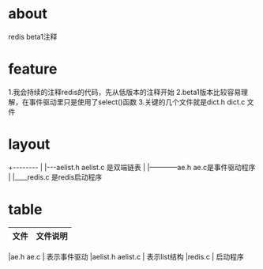 
# about
 redis beta1注释

# feature

1.我会持续的注释redis的代码，先从低版本的注释开始
2.beta1版本比较容易理解，在事件驱动里只是使用了select()函数
3.关键的几个文件就是dict.h dict.c 文件



# layout

+--------
   |
   |---aelist.h aelist.c 是双端链表
   |
   |————ae.h ae.c是事件驱动程序
   |
   |____redis.c 是redis启动程序


# table

文件  | 文件说明
|:-------------------- |:---------------

|ae.h ae.c             | 表示事件驱动
|aelist.h aelist.c     |  表示list结构
|redis.c               |  启动程序
